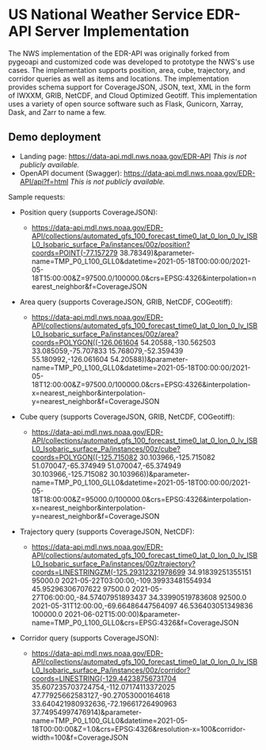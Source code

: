 # US National Weather Service EDR-API Server Implementation

The NWS implementation of the EDR-API was originally forked from pygeoapi and customized code was developed to prototype the NWS's use cases.
The implementation supports position, area, cube, trajectory, and corridor queries as well as items and locations. The implementation provides 
schema support for CoverageJSON, JSON, text, XML in the form of IWXXM, GRIB, NetCDF, and Cloud Optimized Geotiff.
This implementation uses a variety of open source software such as Flask, Gunicorn, Xarray, Dask, and Zarr to name a few.


## Demo deployment

- Landing page: https://data-api.mdl.nws.noaa.gov/EDR-API *This is not publicly available.*
- OpenAPI document (Swagger): https://data-api.mdl.nws.noaa.gov/EDR-API/api?f=html *This is not publicly available.*


Sample requests:
- Position query (supports CoverageJSON):
  - https://data-api.mdl.nws.noaa.gov/EDR-API/collections/automated_gfs_100_forecast_time0_lat_0_lon_0_lv_ISBL0_Isobaric_surface_Pa/instances/00z/position?coords=POINT(-77.157279 38.78349)&parameter-name=TMP_P0_L100_GLL0&datetime=2021-05-18T00:00:00/2021-05-18T15:00:00&Z=97500.0/100000.0&crs=EPSG:4326&interpolation=nearest_neighbor&f=CoverageJSON

- Area query (supports CoverageJSON, GRIB, NetCDF, COGeotiff):
  - https://data-api.mdl.nws.noaa.gov/EDR-API/collections/automated_gfs_100_forecast_time0_lat_0_lon_0_lv_ISBL0_Isobaric_surface_Pa/instances/00z/area?coords=POLYGON((-126.061604 54.20588,-130.562503 33.085059,-75.707833 15.768079,-52.359439 55.180992,-126.061604 54.20588))&parameter-name=TMP_P0_L100_GLL0&datetime=2021-05-18T00:00:00/2021-05-18T12:00:00&Z=97500.0/100000.0&crs=EPSG:4326&interpolation-x=nearest_neighbor&interpolation-y=nearest_neighbor&f=CoverageJSON

- Cube query (supports CoverageJSON, GRIB, NetCDF, COGeotiff):
  - https://data-api.mdl.nws.noaa.gov/EDR-API/collections/automated_gfs_100_forecast_time0_lat_0_lon_0_lv_ISBL0_Isobaric_surface_Pa/instances/00z/cube?coords=POLYGON((-125.715082 30.103966,-125.715082 51.070047,-65.374949 51.070047,-65.374949 30.103966,-125.715082 30.103966))&parameter-name=TMP_P0_L100_GLL0&datetime=2021-05-18T00:00:00/2021-05-18T18:00:00&Z=95000.0/100000.0&crs=EPSG:4326&interpolation-x=nearest_neighbor&interpolation-y=nearest_neighbor&f=CoverageJSON

- Trajectory query (supports CoverageJSON, NetCDF):
  - https://data-api.mdl.nws.noaa.gov/EDR-API/collections/automated_gfs_100_forecast_time0_lat_0_lon_0_lv_ISBL0_Isobaric_surface_Pa/instances/00z/trajectory?coords=LINESTRINGZM(-125.29312321978699 34.91839251355151 95000.0 2021-05-22T03:00:00,-109.39933481554934 45.95296306707622 97500.0 2021-05-27T06:00:00,-84.57407951893437 34.33990519783608 92500.0 2021-05-31T12:00:00,-69.66486447564097 46.536403051349836 100000.0 2021-06-02T15:00:00)&parameter-name=TMP_P0_L100_GLL0&crs=EPSG:4326&f=CoverageJSON

- Corridor query (supports CoverageJSON):
  - https://data-api.mdl.nws.noaa.gov/EDR-API/collections/automated_gfs_100_forecast_time0_lat_0_lon_0_lv_ISBL0_Isobaric_surface_Pa/instances/00z/corridor?coords=LINESTRING(-129.44238756731704 35.607235703724754,-112.07174113372025 47.77925662583127,-90.27053000164618 33.640421980932636,-72.19661726490963 37.74954997476914)&parameter-name=TMP_P0_L100_GLL0&datetime=2021-05-18T00:00:00&Z=1.0&crs=EPSG:4326&resolution-x=100&corridor-width=100&f=CoverageJSON 


